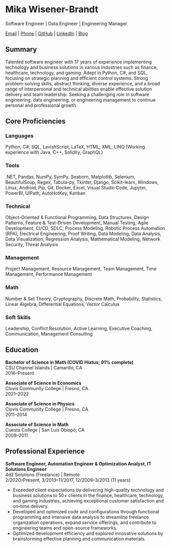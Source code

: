 # Mika Wisener-Brandt
Software Engineer | Data Engineer | Engineering Manager

[Email](mailto:Mika@Wisener.dev) | [Phone](tel:8053218581) | [GitHub](https://github.com/Trakanom) | [LinkedIn](https://www.linkedin.com/in/MikaWB) | [Blog](https://mikasoft.xyz)

## Summary
Talented software engineer with 17 years of experience implementing technology and business solutions in various industries such as finance, healthcare, technology, and gaming. Adept in Python, C#, and SQL, focusing on strategic planning and efficient control systems. Strong problem-solving skills, abstract thinking, diverse experience, and a broad range of interpersonal and technical abilities enable effective solution delivery and team leadership. Seeking a challenging role in software engineering, data engineering, or engineering management to continue personal and professional growth.

## Core Proficiencies
### Languages
Python, C#, SQL, LavishScript, LaTeX, HTML, XML, LINQ (Working experience with Java, C++, Solidity, GraphQL)

### Tools
.NET, Pandas, NumPy, SymPy, Seaborn, Matplotlib, Selenium, BeautifulSoup, Regex, Tabula-py, Tkinter, Django, Scikit-learn, Windows, Linux, Android, Pip, Git, Docker, Excel, Visual Studio Code, Jupyter, PowerBI, UIPath, AutoHotKey, Kanban

### Technical
Object-Oriented & Functional Programming, Data Structures, Design Patterns, Feature & Test-Driven Development, Manual Testing, Agile Development, CI/CD, SDLC, Process Modeling, Robotic Process Automation (RPA), Electrical Engineering, Proof Writing, Data Modeling, Data Analysis, Data Visualization, Regression Analysis, Mathematical Modeling, Network Security, Threat Analysis

### Management
Project Management, Resource Management, Team Management, Time Management, Performance Management

### Math
Number & Set Theory, Cryptography, Discrete Math, Probability, Statistics, Linear Algebra, Differential Equations, Vector Calculus

### Soft Skills
Leadership, Conflict Resolution, Active Learning, Executive Coaching, Communication, Management Consulting

## Education
**Bachelor of Science in Math (COVID Hiatus; 91% complete)**\
CSU Channel Islands | Camarillo, CA\
2016–Present

**Associate of Science in Economics**\
Clovis Community College | Fresno, CA\
2021–2022

**Associate of Science in Physics**\
Clovis Community College | Fresno, CA\
2011–2014

**Associate of Science in Math**\
Cuesta College | San Luis Obispo, CA\
2009–2011

## Professional Experience
**Software Engineer, Automation Engineer & Optimization Analyst, IT Solutions Engineer**\
4d2 Solutions (Freelance) | Remote\
2/2020–Present, 3/2013–11/2017, 12/2009–3/2013 (11 years)

- Exceeded client expectations by delivering high-quality technology and business solutions to 50+ clients in the finance, healthcare, technology, and gaming industries, achieving exceptional customer satisfaction and on-time delivery.
- Developed and optimized code and configurations through functional programming and intensive data analysis to streamline freelance organization operations, expand service offerings, and contribute to engineering teams and open-source frameworks.
- Optimized development efficiency and explored innovative solutions by brainstorming effective planning and communication materials.

